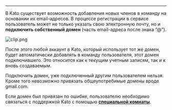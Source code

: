***

В Kato существует возможность добавления новых членов в команду на основании их email-адресов. В процессе регистрации в сервисе пользователь может не только указать свою электронную почту, но и **подключить собственный домен** (часть email-адреса после знака “@”).

![clip.png](https://in.kato.im/790aadeabf212186b4408211418afbe24d8cb910485275a63ab1097b683b55d1/clip.png)

После этого любой аккаунт в Kato, который использует тот же домен, будет автоматически добавлять в команду пользователя, этот домен подключившего. Это относится как к текущим учетным записям, так и к вновь создаваемым.

Подключить домен, уже подключенный другим пользователем нельзя. Кроме того невозможно привязать общеупотребимые домены вроде gmail.com. 

Если домен был привязан по ошибке, пользователю необходимо связаться с поддержкой Kato с помощью [**специальной комнаты**](https://kato.im/articles/ru/room-types/).



